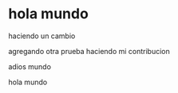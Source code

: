 ﻿# hola mundo
haciendo un cambio

agregando otra prueba
haciendo mi contribucion 

adios mundo

hola mundo
